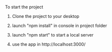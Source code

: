 To start the project

1. Clone the project to your desktop

2. launch "npm install" in console in project folder

3. launch "npm start" to start a local server 

4. use the app in http://localhost:3000/
